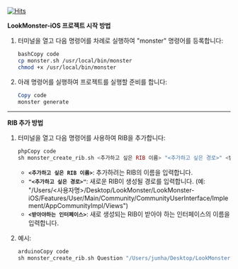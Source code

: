 [![Hits](https://hits.seeyoufarm.com/api/count/incr/badge.svg?url=https%3A%2F%2Fgithub.com%2FLookMonster%2FLookMonster-iOS&count_bg=%230D0D0D&title_bg=%23000000&icon=&icon_color=%23FFFFFF&title=hits&edge_flat=false)](https://hits.seeyoufarm.com)

**LookMonster-iOS 프로젝트 시작 방법**

1. 터미널을 열고 다음 명령어를 차례로 실행하여 "monster" 명령어를 등록합니다:
    
    ```bash
    bashCopy code
    cp monster.sh /usr/local/bin/monster
    chmod +x /usr/local/bin/monster
    ```
    
2. 아래 명령어를 실행하여 프로젝트를 실행할 준비를 합니다:
    
    ```php
    Copy code
    monster generate
    ```
    

---

**RIB 추가 방법**

1. 터미널을 열고 다음 명령어를 사용하여 RIB을 추가합니다:
    
    ```php
    phpCopy code
    sh monster_create_rib.sh <추가하고 싶은 RIB 이름> "<추가하고 싶은 경로>" <받아야하는 인터페이스>
    ```
    
    - **`<추가하고 싶은 RIB 이름>`**: 추가하려는 RIB의 이름을 입력합니다.
    - **`"<추가하고 싶은 경로>"`**: 새로운 RIB이 생성될 경로를 입력합니다. (예: "/Users/<사용자명>/Desktop/LookMonster/LookMonster-iOS/Features/User/Main/Community/CommunityUserInterface/Implement/AppCommunityImpl/Views")
    - **`<받아야하는 인터페이스>`**: 새로 생성되는 RIB이 받아야 하는 인터페이스의 이름을 입력합니다.
2. 예시:
    
    ```php
    arduinoCopy code
    sh monster_create_rib.sh Question "/Users/junha/Desktop/LookMonster/LookMonster-iOS/Features/User/Main/Community/CommunityUserInterface/Implement/AppCommunityImpl/Views" Community
    ```
